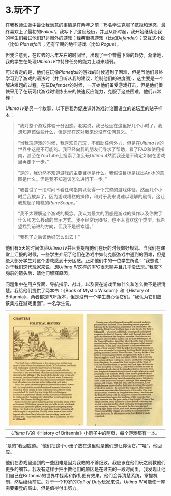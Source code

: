 # 3.玩不了

在我教师生涯中最让我满意的事情是在两年之前：15名学生克服了抗拒和迷惑，最终喜欢上了最初的*Fallout*。我写下了这段经历，并且从那时起，我开始继续让我的学生们尝试他们舒适圈外的游戏：经典街机游戏（比如*Defender*）；交互式小说（比如 *Planetfall*）；还有早期的地牢游戏（比如 *Rogue*）。

但我注意到，在过去的六年左右的时间里，出现了一个普遍下降的趋势。渐渐地，我的学生在处理*Ultima IV*中特殊任务的能力上越来越弱。

可以肯定的是，他们在玩像*Planetfall*的游戏的时候遇到了困难，但是当他们最终学习到了游戏的语法时（并且听从我的建议，绘制他们的进度图），这主要是一个解决难题的过程。在玩*Defender*的时候，一开始他们备受游戏打击，但是他们很快采用了在玩现代游戏时锻炼出来的快速反应能力，克服了这些困难，他们非常棒！

*Ultima IV*是另一个故事，以下是我为促进课外游戏讨论而设立的论坛里的贴子样本：

> “我对整个游戏体验十分困惑。老实说，我已经坐在这里好几个小时了，我想知道该做些什么，但是现在这对我来说没有任何意义。 ”

> “当我玩游戏的时候，我喜欢自己玩，不借助任何外力，但是在*Ultima IV*的世界中这是不可能的。我已经向我的朋友们寻求了帮助，看了FAQ和使用指南，甚至在YouTube上搜索了怎么玩*Ultima 4*然而我还是不确定如何在游戏里再走下一步。”
>

> “是的，我仍然不知道游戏的主要目标是什么。我假设目标是找出Ankh的意图是什么。但是我不知道该怎么进行下一步。”

> “我尝试了一段时间不看任何指南以获得一个完整的游戏体验，然而几个小时后我放弃了，因为游戏糟糕的操作，和对于我来说难以理解的剧情。这让我想起了糟糕的*RuneScape*。”

> “我不太理解这个游戏的概念。我认为最大的困惑是游戏的操作以及你做了什么和怎么移动的显示方式。我不经常玩RPG，也不太喜欢这个类型。我希望找到前进的方向，但我不是很幸运。”

> “我死了之后该他妈怎么出去！”

他们有5天的时间体验*Ultima IV*并且我提醒他们在玩的时候做好规划。当我们在课堂上汇报的时候，一些学生介绍了他们在游戏中如何克服游戏中遇到的困难，但是绝大部分学生对这个游戏感到十分困惑。正如他们中的一位学生所说：“我想说：对于我们这代玩家来说，想*Ultima IV*这样的RPG很无聊并且几乎没法玩。”我取下胸前的箭头后，请他们解释原因。

问题集中在用户界面、导航指示、战斗，以及要在游戏里做什么和怎么做不是很清楚。我给他们提供了两本书：《Book of Mystic Wisdom》和《History of Britannia》，两者都是PDF版本，但是没有一个学生费心读它们。“我认为它们应该集成在游戏里面”，一名学生说。

| ![Jietu20210827-110856](3.玩不了.assets/Jietu20210827-110856-0033775.jpg) |
| :----------------------------------------------------------: |
| *Ultima IV*的《History of Britannia》小册子中的两页，每个游戏都有一本。 |

“是的”我回应道。“他们把这个小册子放在这里就是他们想让你读它。”“哇”，他回应。

他们在游戏里遇到的一些困难是因为我教的不够细致。我应该在他们玩之前教他们更多的细节。我没有这样手把手教他们的原因是在过去的一段时间里，我发现让他们自己在Britannia的世界中探索和挣扎更有效果。他们会弄清楚系统，掌握机制，然后继续前进。对于一个19岁的*Call of Duty*玩家来说，*Ultima IV*可能使一座需要攀登的高山，但是值得付出努力。

